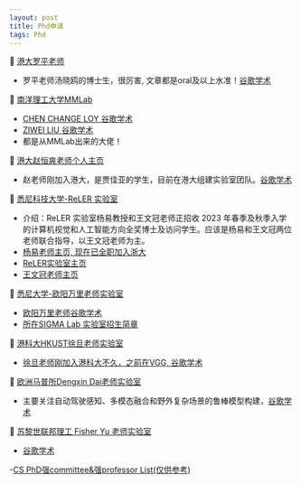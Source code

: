 ```yaml
---
layout: post
title: Phd申请
tags: Phd
---
```



🍉 [港大罗平老师](http://luoping.me/)
- 罗平老师汤晓鸥的博士生，很厉害, 文章都是oral及以上水准！[谷歌学术](https://scholar.google.com.hk/citations?user=aXdjxb4AAAAJ&hl=zh-CN)

🍉 [南洋理工大学MMLab](https://www.mmlab-ntu.com/team.html)
- [CHEN CHANGE LOY 谷歌学术](https://scholar.google.com/citations?user=559LF80AAAAJ&hl=zh-CN)
- [ZIWEI LIU 谷歌学术](https://scholar.google.com/citations?user=lc45xlcAAAAJ&hl=zh-CN)
- 都是从MMLab出来的大佬！

🍉 [港大赵恒爽老师个人主页](https://hszhao.github.io/)
- 赵老师刚加入港大，是贾佳亚的学生，目前在港大组建实验室团队。[谷歌学术](https://scholar.google.com/citations?hl=en&user=4uE10I0AAAAJ&view_op=list_works&sortby=pubdate)

🍉 [悉尼科技大学-ReLER 实验室](https://mp.weixin.qq.com/s/lqxZkga0kF-gDJelwJHt5Q) 
- 介绍：ReLER 实验室杨易教授和王文冠老师正招收 2023 年春季及秋季入学的计算机视觉和人工智能方向全奖博士及访问学生。应该是杨易和王文冠两位老师联合指导，以王文冠老师为主。
- [杨易老师主页, 现在已全职加入浙大](https://profiles.uts.edu.au/Yi.Yang) 
- [ReLER实验室主页](http://reler.net/people/)
- [王文冠老师主页](https://sites.google.com/view/wenguanwang)


🍉 [悉尼大学-欧阳万里老师实验室](https://wlouyang.github.io/)
- [欧阳万里老师谷歌学术](https://scholar.google.com/citations?hl=zh-CN&user=pw_0Z_UAAAAJ&view_op=list_works&sortby=pubdate)
- [所在SIGMA Lab 实验室招生简章](https://sigmalab-usyd.github.io/guidelines/ad.pdf)

🍉 [港科大HKUST徐旦老师实验室](https://www.danxurgb.net/people.html)
- [徐旦老师刚加入港科大不久，之前在VGG, 谷歌学术](https://scholar.google.com.hk/citations?user=OuSPv-AAAAAJ&hl=zh-CN)


🍉 [欧洲马普所Dengxin Dai老师实验室](https://vas.mpi-inf.mpg.de/dengxin/)
- 主要关注自动驾驶感知、多模态融合和野外复杂场景的鲁棒模型构建，[谷歌学术](https://scholar.google.co.uk/citations?hl=en&user=T51W57YAAAAJ&view_op=list_works&sortby=pubdate)

🍉 [苏黎世联邦理工 Fisher Yu 老师实验室](https://www.yf.io/)
- [谷歌学术](https://scholar.google.com/citations?hl=zh-CN&user=-XCiamcAAAAJ&view_op=list_works&sortby=pubdate)

-[CS PhD强committee&强professor List(仅供参考)](https://zhuanlan.zhihu.com/p/128037373)
